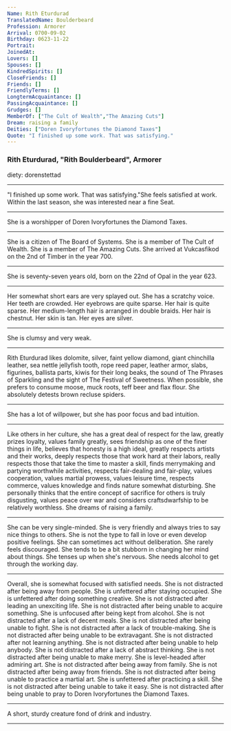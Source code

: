 ```yaml
---
Name: Rith Eturdurad
TranslatedName: Boulderbeard
Profession: Armorer    
Arrival: 0700-09-02
Birthday: 0623-11-22
Portrait:
JoinedAt: 
Lovers: []
Spouses: []
KindredSpirits: []
CloseFriends: []
Friends: []
FriendlyTerms: []
LongtermAcquaintance: []
PassingAcquaintance: []
Grudges: []
MemberOf: ["The Cult of Wealth","The Amazing Cuts"]
Dream: raising a family
Deities: ["Doren Ivoryfortunes the Diamond Taxes"]
Quote: "I finished up some work. That was satisfying."
---
```


### Rith Eturdurad, "Rith Boulderbeard", Armorer 

diety: dorenstettad
 
***

"I finished up some work. That was satisfying."She feels satisfied at work. Within the last season, she was interested near a fine Seat. 
***

She is a worshipper of Doren Ivoryfortunes the Diamond Taxes. 
***

She is a citizen of The Board of Systems. She is a member of The Cult of Wealth. She is a member of The Amazing Cuts. She arrived at Vukcasfikod on the 2nd of Timber in the year 700. 
***

She is seventy-seven years old, born on the 22nd of Opal in the year 623. 
***

Her somewhat short ears are very splayed out. She has a scratchy voice. Her teeth are crowded. Her eyebrows are quite sparse. Her hair is quite sparse. Her medium-length hair is arranged in double braids. Her hair is chestnut. Her skin is tan. Her eyes are silver. 
***

She is clumsy and very weak. 
***

Rith Eturdurad likes dolomite, silver, faint yellow diamond, giant chinchilla leather, sea nettle jellyfish tooth, rope reed paper, leather armor, slabs, figurines, ballista parts, kiwis for their long beaks, the sound of The Phrases of Sparkling and the sight of The Festival of Sweetness. When possible, she prefers to consume moose, muck roots, teff beer and flax flour. She absolutely detests brown recluse spiders. 
***

She has a lot of willpower, but she has poor focus and bad intuition. 
***

Like others in her culture, she has a great deal of respect for the law, greatly prizes loyalty, values family greatly, sees friendship as one of the finer things in life, believes that honesty is a high ideal, greatly respects artists and their works, deeply respects those that work hard at their labors, really respects those that take the time to master a skill, finds merrymaking and partying worthwhile activities, respects fair-dealing and fair-play, values cooperation, values martial prowess, values leisure time, respects commerce, values knowledge and finds nature somewhat disturbing. She personally thinks that the entire concept of sacrifice for others is truly disgusting, values peace over war and considers craftsdwarfship to be relatively worthless. She dreams of raising a family. 
***

She can be very single-minded. She is very friendly and always tries to say nice things to others. She is not the type to fall in love or even develop positive feelings. She can sometimes act without deliberation. She rarely feels discouraged. She tends to be a bit stubborn in changing her mind about things. She tenses up when she's nervous. She needs alcohol to get through the working day. 
***

Overall, she is somewhat focused with satisfied needs. She is not distracted after being away from people. She is unfettered after staying occupied. She is unfettered after doing something creative. She is not distracted after leading an unexciting life. She is not distracted after being unable to acquire something. She is unfocused after being kept from alcohol. She is not distracted after a lack of decent meals. She is not distracted after being unable to fight. She is not distracted after a lack of trouble-making. She is not distracted after being unable to be extravagant. She is not distracted after not learning anything. She is not distracted after being unable to help anybody. She is not distracted after a lack of abstract thinking. She is not distracted after being unable to make merry. She is level-headed after admiring art. She is not distracted after being away from family. She is not distracted after being away from friends. She is not distracted after being unable to practice a martial art. She is unfettered after practicing a skill. She is not distracted after being unable to take it easy. She is not distracted after being unable to pray to Doren Ivoryfortunes the Diamond Taxes. 
***

A short, sturdy creature fond of drink and industry. 
***
